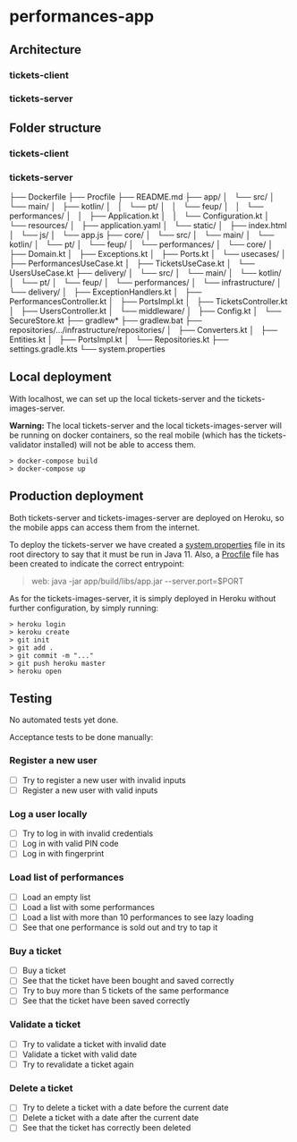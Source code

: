 # performances-app

## Architecture

### tickets-client



### tickets-server



## Folder structure

### tickets-client



### tickets-server

├── Dockerfile
├── Procfile
├── README.md
├── app/
│   └── src/
│       └── main/
│           ├── kotlin/
│           │   └── pt/
│           │       └── feup/
│           │           └── performances/
│           │               ├── Application.kt
│           │               └── Configuration.kt
│           └── resources/
│               ├── application.yaml
│               └── static/
│                   ├── index.html
│                   └── js/
│                       └── app.js
├── core/
│   └── src/
│       └── main/
│           └── kotlin/
│               └── pt/
│                   └── feup/
│                       └── performances/
│                           └── core/
│                               ├── Domain.kt
│                               ├── Exceptions.kt
│                               ├── Ports.kt
│                               └── usecases/
│                                   ├── PerformancesUseCase.kt
│                                   ├── TicketsUseCase.kt
│                                   └── UsersUseCase.kt
├── delivery/
│   └── src/
│       └── main/
│           └── kotlin/
│               └── pt/
│                   └── feup/
│                       └── performances/
│                           └── infrastructure/
│                               └── delivery/
│                                   ├── ExceptionHandlers.kt
│                                   ├── PerformancesController.kt
│                                   ├── PortsImpl.kt
│                                   ├── TicketsController.kt
│                                   ├── UsersController.kt
│                                   └── middleware/
│                                       ├── Config.kt
│                                       └── SecureStore.kt
├── gradlew*
├── gradlew.bat
├── repositories/.../infrastructure/repositories/
│                                   ├── Converters.kt
│                                   ├── Entities.kt
│                                   ├── PortsImpl.kt
│                                   └── Repositories.kt
├── settings.gradle.kts
└── system.properties


## Local deployment

With localhost, we can set up the local tickets-server and the tickets-images-server.

**Warning:** The local tickets-server and the local tickets-images-server will be running on docker containers, so the real mobile (which has the tickets-validator installed) will not be able to access them.

````
> docker-compose build
> docker-compose up
````

## Production deployment

Both tickets-server and tickets-images-server are deployed on Heroku, so the mobile apps can access them from the internet.

To deploy the tickets-server we have created a [system.properties](tickets-server/system.properties) file in its root directory to say that it must be run in Java 11. Also, a [Procfile](tickets-server/Procfile) file has been created to indicate the correct entrypoint:

> web: java -jar app/build/libs/app.jar --server.port=$PORT

As for the tickets-images-server, it is simply deployed in Heroku without further configuration, by simply running:

````
> heroku login
> keroku create
> git init
> git add .
> git commit -m "..."
> git push heroku master
> heroku open
````

## Testing

No automated tests yet done.

Acceptance tests to be done manually:

### Register a new user

- [ ] Try to register a new user with invalid inputs
- [ ] Register a new user with valid inputs 

### Log a user locally

- [ ] Try to log in with invalid credentials
- [ ] Log in with valid PIN code
- [ ] Log in with fingerprint

### Load list of performances

- [ ] Load an empty list 
- [ ] Load a list with some performances 
- [ ] Load a list with more than 10 performances to see lazy loading
- [ ] See that one performance is sold out and try to tap it

### Buy a ticket

- [ ] Buy a ticket
- [ ] See that the ticket have been bought and saved correctly
- [ ] Try to buy more than 5 tickets of the same performance
- [ ] See that the ticket have been saved correctly

### Validate a ticket

- [ ] Try to validate a ticket with invalid date
- [ ] Validate a ticket with valid date
- [ ] Try to revalidate a ticket again

### Delete a ticket

- [ ] Try to delete a ticket with a date before the current date
- [ ] Delete a ticket with a date after the current date
- [ ] See that the ticket has correctly been deleted